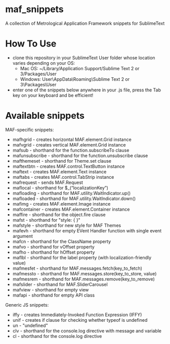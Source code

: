 # maf_snippets

A collection of Metrological Application Framework snippets for SublimeText

# How To Use
- clone this repository in your SublimeText User folder whose location varies depending on your OS:
  - Mac OS: ~/Library/Application Support/Sublime Text 2 or 3/Packages/User
  - Windows: User\AppData\Roaming\Sublime Text 2 or 3\Packages\User
- enter one of the snippets below anywhere in your .js file, press the Tab key on your keyboard and be efficient!

# Available snippets
MAF-specific snippets:
- mafhgrid - creates horizontal MAF.element.Grid instance
- mafvgrid - creates vertical MAF.element.Grid instance
- mafsub - shorthand for the function.subscribeTo clause
- mafunsubscribe - shorthand for the function.unsubscribe clause
- mafthemeset - shorthand for Theme.set clause
- maftextbtn - creates MAF.control.TextButton instance
- maftext - creates MAF.element.Text instance
- maftabs - creates MAF.control.TabStrip instance
- mafrequest - sends MAF.Request
- maflocal - shorthand for $_(“localizationKey”)
- mafloading - shorthand for MAF.utility.WaitIndicator.up()
- mafloaded - shorthand for MAF.utility.WaitIndicator.down()
- mafimg - creates MAF.element.Image instance
- mafcontainer - creates MAF.element.Container instance
- maffire - shorthand for the object.fire clause
- mafst - shorthand for "style: { }"
- mafstyle - shorthand for new style for MAF Themes
- mafevh - shorthand for empty EVent Handler function with single event argument
- mafcn - shorthand for the ClassName property
- mafvo - shorthand for vOffset property
- mafho - shorthand for hOffset property
- maflbl - shorthand for the label property (with localization-friendly value)
- mafmesfet - shorthand for MAF.messages.fetch(key_to_fetch)
- mafmessto - shorthand for MAF.messages.store(key_to_store, value)
- mafmesrem - shorthand for MAF.messages.remove(key_to_remove)
- mafslider - shorthand for MAF.SliderCarousel
- mafview - shorthand for empty view
- mafapi - shorthand for empty API class

Generic JS snippets:
- iffy - creates Immediately-Invoked Function Expression (IFFY)
- unif - creates if clause for checking whether typeof is undefined
- un - "undefined"
- clv - shorthand for the console.log directive with message and variable
- cl - shorthand for the console.log directive